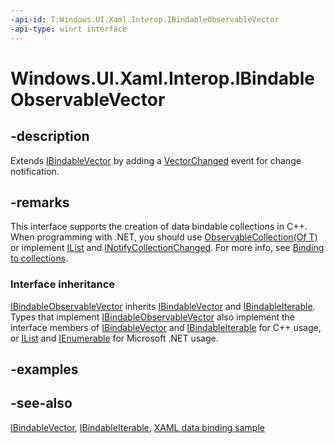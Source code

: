 ```yaml
---
-api-id: T:Windows.UI.Xaml.Interop.IBindableObservableVector
-api-type: winrt interface
---
```


<!-- Interface syntax.
public interface IBindableObservableVector : Windows.UI.Xaml.Interop.IBindableIterable, Windows.UI.Xaml.Interop.IBindableVector
-->

# Windows.UI.Xaml.Interop.IBindableObservableVector

## -description
Extends [IBindableVector](ibindablevector.md) by adding a [VectorChanged](ibindableobservablevector_vectorchanged.md) event for change notification.

## -remarks
This interface supports the creation of data bindable collections in C++. When programming with .NET, you should use [ObservableCollection(Of T)](https://docs.microsoft.com/dotnet/api/system.collections.objectmodel.observablecollection-1) or implement [IList](https://msdn.microsoft.com/library/system.collections.ilist.aspx) and [INotifyCollectionChanged](https://msdn.microsoft.com/library/system.collections.specialized.inotifycollectionchanged.aspx). For more info, see [Binding to collections](http://msdn.microsoft.com/library/a9d54dec-cd1b-4043-ade4-32cd4977d1bf).

### Interface inheritance

[IBindableObservableVector](ibindableobservablevector.md) inherits [IBindableVector](ibindablevector.md) and [IBindableIterable](ibindableiterable.md). Types that implement [IBindableObservableVector](ibindableobservablevector.md) also implement the interface members of [IBindableVector](ibindablevector.md) and [IBindableIterable](ibindableiterable.md) for C++ usage, or [IList](https://msdn.microsoft.com/library/system.collections.ilist.aspx) and [IEnumerable](https://msdn.microsoft.com/library/system.collections.ienumerable.aspx) for Microsoft .NET usage.

## -examples

## -see-also
[IBindableVector](ibindablevector.md), [IBindableIterable](ibindableiterable.md), [XAML data binding sample](http://go.microsoft.com/fwlink/p/?linkid=226854)